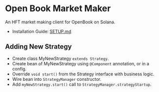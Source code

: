 # Open Book Market Maker
An HFT market making client for OpenBook on Solana.

- Installation Guide: [SETUP.md](SETUP.md)

## Adding New Strategy

- Create class MyNewStrategy `extends Strategy`.
- Create bean of MyNewStrategy using `@Component` annotation, or in a config.
- Override `void start()` from the Strategy interface with business logic.
- Wire bean into `StrategyManager` constructor.
- Add `myNewStrategy.start()` call to `StrategyManager.strategyStartup`.